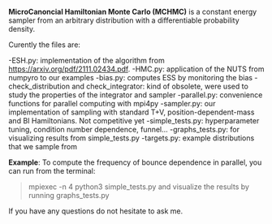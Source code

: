 **MicroCanoncial Hamiltonian Monte Carlo (MCHMC)** is a constant energy sampler from an arbitrary distribution with a differentiable probability density.


Curently the files are:


-ESH.py: implementation of the algorithm from https://arxiv.org/pdf/2111.02434.pdf.
-HMC.py: application of the NUTS from numpyro to our examples
-bias.py: computes ESS by monitoring the bias
-check_distribution and check_integrator: kind of obsolete, were used to study the properties of the integrator and sampler
-parallel.py: convenience functions for parallel computing with mpi4py
-sampler.py: our implementation of sampling with standard T+V, position-dependent-mass and BI Hamiltonians. Not competitive yet
-simple_tests.py: hyperparameter tuning, condition number dependence, funnel...
-graphs_tests.py: for visualizing results from simple_tests.py
-targets.py: example distributions that we sample from


**Example**:
To compute the frequency of bounce dependence in parallel, you can run from the terminal:
> mpiexec -n 4 python3 simple_tests.py 
and visualize the results by running graphs_tests.py

If you have any questions do not hesitate to ask me.
